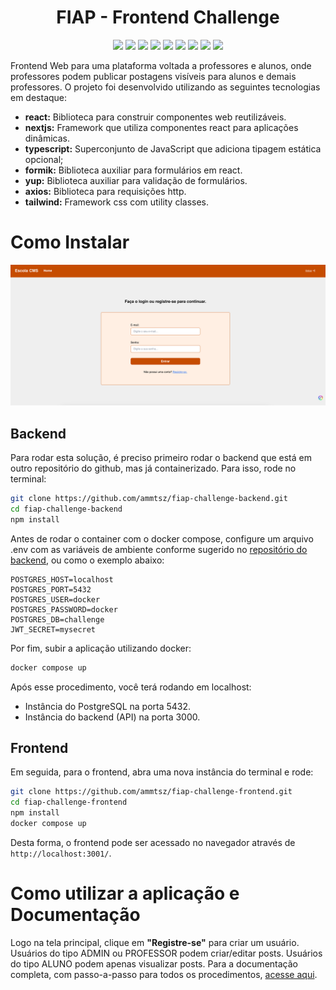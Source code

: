 <h1 align="center">FIAP - Frontend Challenge</h1>

<p align="center">
  <a><img src="https://img.shields.io/badge/react-v18-red"/></a>
  <a><img src="https://img.shields.io/badge/react_dom-v18-red"/></a>
  <a><img src="https://img.shields.io/badge/nextjs-v14.2.13-red"/></a>
  <a><img src="https://img.shields.io/badge/formik-v2.4.6-green"/></a>
  <a><img src="https://img.shields.io/badge/yup-v1.4.0-green"/></a>
  <a><img src="https://img.shields.io/badge/axios-v1.7.7-orange"/></a>
  <a><img src="https://img.shields.io/badge/typescript-v5-blue"/></a>
  <a><img src="https://img.shields.io/badge/eslint-v8-blue"/></a>
  <a><img src="https://img.shields.io/badge/tailwindcss-v3.4.13-yellow"/></a>
</p>

Frontend Web para uma plataforma voltada a professores e alunos, onde professores podem publicar postagens visíveis para alunos e demais professores.
O projeto foi desenvolvido utilizando as seguintes tecnologias em destaque:

- **react:** Biblioteca para construir componentes web reutilizáveis.
- **nextjs:** Framework que utiliza componentes react para aplicações dinâmicas.
- **typescript:** Superconjunto de JavaScript que adiciona tipagem estática opcional;
- **formik:** Biblioteca auxiliar para formulários em react.
- **yup:** Biblioteca auxiliar para validação de formulários.
- **axios:** Biblioteca para requisições http.
- **tailwind:** Framework css com utility classes.

# Como Instalar

![](/docs/images/desktop-login.png)

## Backend

Para rodar esta solução, é preciso primeiro rodar o backend que está em outro repositório do github, mas já containerizado. Para isso, rode no terminal:

```sh
git clone https://github.com/ammtsz/fiap-challenge-backend.git
cd fiap-challenge-backend
npm install
```

Antes de rodar o container com o docker compose, configure um arquivo .env com as variáveis de ambiente conforme sugerido no [repositório do backend](https://github.com/ammtsz/fiap-challenge-backend), ou como o exemplo abaixo:

```env
POSTGRES_HOST=localhost
POSTGRES_PORT=5432
POSTGRES_USER=docker
POSTGRES_PASSWORD=docker
POSTGRES_DB=challenge
JWT_SECRET=mysecret
```

Por fim, subir a aplicação utilizando docker:

```sh
docker compose up
```

Após esse procedimento, você terá rodando em localhost:
* Instância do PostgreSQL na porta 5432.
* Instância do backend (API) na porta 3000.

## Frontend

Em seguida, para o frontend, abra uma nova instância do terminal e rode:

```sh
git clone https://github.com/ammtsz/fiap-challenge-frontend.git
cd fiap-challenge-frontend
npm install
docker compose up
```

Desta forma, o frontend pode ser acessado no navegador através de `http://localhost:3001/`.

# Como utilizar a aplicação e Documentação

Logo na tela principal, clique em **"Registre-se"** para criar um usuário. Usuários do tipo ADMIN ou PROFESSOR podem criar/editar posts. Usuários do tipo ALUNO podem apenas visualizar posts. Para a documentação completa, com passo-a-passo para todos os procedimentos, [acesse aqui](https://beryl-sushi-951.notion.site/Documenta-o-Tech-Challenge-Fase-3-10feb6993b4a80e69b61db65c7609ab3).
